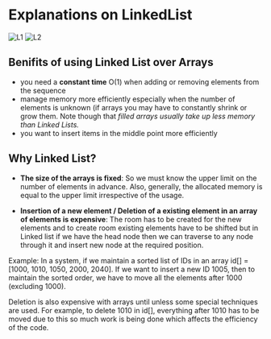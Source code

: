 # Explanations on LinkedList
![L1](https://user-images.githubusercontent.com/54584388/218909011-929e8381-46fa-4b68-9ced-82cd164f3d09.jpg)
![L2](https://user-images.githubusercontent.com/54584388/218909016-0675f5ad-a257-47ce-b1bd-3e0bdd597871.jpg)

## Benifits of using Linked List over Arrays
- you need a **constant time** O(1) when adding or removing elements from the sequence
- manage memory more efficiently especially when the number of elements is unknown (if arrays you may have to constantly shrink or grow them. Note though that _filled arrays usually take up less memory than Linked Lists._
- you want to insert items in the middle point more efficiently

## Why Linked List?
- **The size of the arrays is fixed**: So we must know the upper limit on the number of elements in advance. Also, generally, the allocated memory is equal to the upper limit irrespective of the usage.

- **Insertion of a new element / Deletion of a existing element in an array of elements is expensive**: The room has to be created for the new elements and to create room existing elements have to be shifted but in Linked list if we have the head node then we can traverse to any node through it and insert new node at the required position.

Example: 
In a system, if we maintain a sorted list of IDs in an array id[] = [1000, 1010, 1050, 2000, 2040]. 
If we want to insert a new ID 1005, then to maintain the sorted order, we have to move all the elements after 1000 (excluding 1000). 

Deletion is also expensive with arrays until unless some special techniques are used. For example, to delete 1010 in id[], everything after 1010 has to be moved due to this so much work is being done which affects the efficiency of the code.